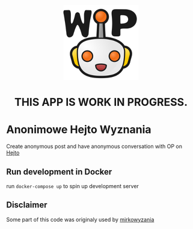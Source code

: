 <p align=center><a href="https://github.com/unkn0wn-root/AHC/tree/master/assets"><img src="https://github.com/unkn0wn-root/AHC/blob/main/assets/wip-logo.png" alt="" width="200" height="200"></a></p>

<h1 align="center">THIS APP IS WORK IN PROGRESS.</h1>

# Anonimowe Hejto Wyznania 
Create anonymous post and have anonymous conversation with OP on [Hejto](https://www.hejto.pl)
## Run development in Docker
run `docker-compose up` to spin up development server

## Disclaimer
Some part of this code was originaly used by [mirkowyzania](https://github.com/cymruu/anonimowemirkowyznania)
